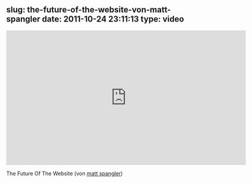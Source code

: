 slug: the-future-of-the-website-von-matt-spangler
date: 2011-10-24 23:11:13
type: video
---

<iframe src="http://player.vimeo.com/video/30156003" width="640" height="360" frameborder="0" webkitAllowFullScreen allowFullScreen></iframe>

The Future Of The Website (von [matt spangler](http://vimeo.com/30156003))
